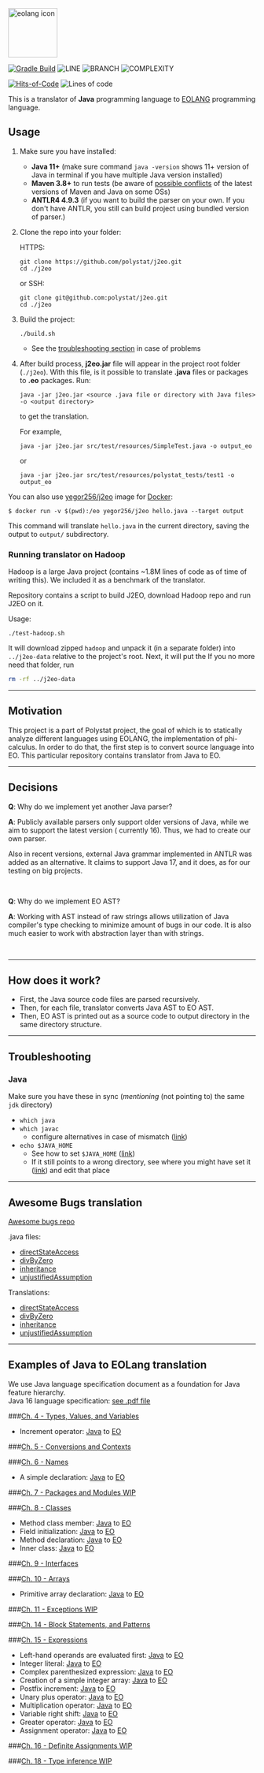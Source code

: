 <img src="https://www.yegor256.com/images/books/elegant-objects/cactus.svg" height="100px"  alt="eolang icon"/>

[![Gradle Build](https://github.com/polystat/j2eo/actions/workflows/gradle-build.yml/badge.svg)](https://github.com/polystat/j2eo/actions/workflows/gradle-build.yml)
![LINE](https://img.shields.io/badge/line--coverage-7.15%25-red.svg)
![BRANCH](https://img.shields.io/badge/branch--coverage-1.22%25-red.svg)
![COMPLEXITY](https://img.shields.io/badge/complexity-14.94-yellow.svg)

[![Hits-of-Code](https://hitsofcode.com/github/polystat/j2eo)](https://hitsofcode.com/view/github/polystat/j2eo)
![Lines of code](https://img.shields.io/tokei/lines/github/polystat/j2eo)

This is a translator of **Java** programming language to [EOLANG](https://www.eolang.org) programming language.

## Usage

1. Make sure you have installed:
    - **Java 11+** (make sure command `java -version` shows 11+ version of Java in terminal if you have multiple Java
      version installed)
    - **Maven 3.8+** to run tests (be aware of [possible conflicts](https://bugs.debian.org/cgi-bin/bugreport.cgi?bug=980467) of the
      latest versions of Maven and Java on some OSs)
    - **ANTLR4 4.9.3** (if you want to build the parser on your own. If you don't have ANTLR, you still can build project using bundled version of parser.)

2. Clone the repo into your folder:

   HTTPS:
    ```shell
    git clone https://github.com/polystat/j2eo.git
    cd ./j2eo
    ```
   or SSH:
    ```shell
    git clone git@github.com:polystat/j2eo.git
    cd ./j2eo
    ```
3. Build the project:
    ```shell
    ./build.sh
    ```
    - See the [troubleshooting section](./README.md#troubleshooting) in case of problems
4. After build process, **j2eo.jar** file will appear in the project root folder (`./j2eo`). With this file, is it
   possible to translate **.java** files or packages to **.eo** packages. Run:

    ```shell
    java -jar j2eo.jar <source .java file or directory with Java files> -o <output directory>
    ```

   to get the translation.

   For example,
    ```shell
    java -jar j2eo.jar src/test/resources/SimpleTest.java -o output_eo
    ```
   or
    ```shell
    java -jar j2eo.jar src/test/resources/polystat_tests/test1 -o output_eo
    ```

You can also use [yegor256/j2eo](https://hub.docker.com/r/yegor256/j2eo) image for [Docker](https://docs.docker.com/get-docker/):

```
$ docker run -v $(pwd):/eo yegor256/j2eo hello.java --target output
```

This command will translate `hello.java` in the current directory, saving the output to `output/` subdirectory.

### Running translator on Hadoop

Hadoop is a large Java project (contains ~1.8M lines of code as of time of writing this). We included it as a benchmark of the translator.

Repository contains a script to build J2EO, download Hadoop repo and run J2EO on it.

Usage:

```shell
./test-hadoop.sh
```

It will download zipped `hadoop` and unpack it (in a separate folder) into `../j2eo-data` relative to the project's root. Next, it will put the If you no more need that folder, run 
```sh
rm -rf ../j2eo-data
```

---

## Motivation

This project is a part of Polystat project, the goal of which is to statically analyze different languages using EOLANG,
the implementation of phi-calculus. In order to do that, the first step is to convert source language into EO. This
particular repository contains translator from Java to EO.

---

## Decisions

**Q**: Why do we implement yet another Java parser?

**A**: Publicly available parsers only support older versions of Java, while we aim to support the latest version (
currently 16). Thus, we had to create our own parser.

Also in recent versions, external Java grammar implemented in ANTLR was added as an alternative. It claims to support Java 17, and it does, as for our testing on big projects.

<br>

**Q**: Why do we implement EO AST?

**A**: Working with AST instead of raw strings allows utilization of Java compiler's type checking to minimize amount of
bugs in our code. It is also much easier to work with abstraction layer than with strings.

<br>

---

## How does it work?

- First, the Java source code files are parsed recursively.
- Then, for each file, translator converts Java AST to EO AST.
- Then, EO AST is printed out as a source code to output directory in the same directory structure.

---

## Troubleshooting

### Java
Make sure you have these in sync (*mentioning* (not pointing to) the same `jdk` directory)
- `which java`
- `which javac`
  - configure alternatives in case of mismatch ([link](https://stackoverflow.com/a/47432365))
- `echo $JAVA_HOME`
  - See how to set `$JAVA_HOME` ([link](https://stackoverflow.com/a/18972665))
  - If it still points to a wrong directory, see where you might have set it ([link](https://unix.stackexchange.com/a/154957)) and edit that place

---

## Awesome Bugs translation
[Awesome bugs repo](https://github.com/polystat/awesome-bugs)

.java files:
- [directStateAccess](src/test/resources/awesome_bugs/java/directStateAccess)
- [divByZero](src/test/resources/awesome_bugs/java/divByZero)
- [inheritance](src/test/resources/awesome_bugs/java/inheritance)
- [unjustifiedAssumption](src/test/resources/awesome_bugs/java/unjustifiedAssumption)

Translations:
- [directStateAccess](src/test/resources/awesome_bugs/eo/directStateAccess)
- [divByZero](src/test/resources/awesome_bugs/eo/divByZero)
- [inheritance](src/test/resources/awesome_bugs/eo/inheritance)
- [unjustifiedAssumption](src/test/resources/awesome_bugs/eo/unjustifiedAssumption)

---

## Examples of Java to EOLang translation

We use Java language specification document as a foundation for Java feature hierarchy.  
Java 16 language specification: [see .pdf file](https://docs.oracle.com/javase/specs/jls/se16/jls16.pdf)

###[Ch. 4 - Types, Values, and Variables](src/test/resources/test_ready/ch_4_types_values_variables)  
- Increment operator:
	[Java](src/test/resources/test_ready/ch_4_types_values_variables/sec_4_2_primitive_types_and_values/sec_4_2_2_integer_operations/IncrementOperator.java)
	to
	[EO](src/test/resources/translated_tests/ch_4_types_values_variables/sec_4_2_primitive_types_and_values/sec_4_2_2_integer_operations/IncrementOperator.eo)

###[Ch. 5 - Conversions and Contexts](src/test/resources/test_ready/ch_5_conversions_and_contexts)

###[Ch. 6 - Names](src/test/resources/test_ready/ch_6_names)
- A simple declaration:
	[Java](src/test/resources/test_ready/ch_6_names/sec_6_1_declarations/SimpleDeclaration.java)
	to
	[EO](src/test/resources/translated_tests/ch_6_names/sec_6_1_declarations/SimpleDeclaration.eo)

###[Ch. 7 - Packages and Modules WIP](src/test/resources/test_ready/ch_7_packages_and_modules)

###[Ch. 8 - Classes](src/test/resources/test_ready/ch_8_classes)
- Method class member:
	[Java](src/test/resources/test_ready/ch_8_classes/sec_8_2_class_members/MethodClassMember.java)
	to
	[EO](src/test/resources/translated_tests/ch_8_classes/sec_8_2_class_members/MethodClassMember.eo)
- Field initialization:
	[Java](src/test/resources/test_ready/ch_8_classes/sec_8_3_field_declarations/sec_8_3_2_field_initialization/SimpleFieldInit.java)
	to
	[EO](src/test/resources/translated_tests/ch_8_classes/sec_8_3_field_declarations/sec_8_3_2_field_initialization/SimpleFieldInit.eo)
- Method declaration:
	[Java](src/test/resources/test_ready/ch_8_classes/sec_8_4_method_declarations/sec_8_4_1_formal_parametes/SimpleMethod.java)
	to
	[EO](src/test/resources/translated_tests/ch_8_classes/sec_8_4_method_declarations/sec_8_4_1_formal_parametes/SimpleMethod.eo)
- Inner class:
	[Java](src/test/resources/test_ready/ch_8_classes/sec_8_5_member_class_and_interface_declarations/SimpleInnerClass.java)
	to
	[EO](src/test/resources/translated_tests/ch_8_classes/sec_8_5_member_class_and_interface_declarations/SimpleInnerClass.eo)

###[Ch. 9 - Interfaces](src/test/resources/test_ready/ch_9_interfaces)

###[Ch. 10 - Arrays](src/test/resources/test_ready/ch_10_arrays)
- Primitive array declaration:
    [Java](src/test/resources/test_ready/ch_10_arrays/sec_10_2_array_variables/PrimitiveArrayDecl.java)
    to
    [EO](src/test/resources/translated_tests/ch_10_arrays/sec_10_2_array_variables/PrimitiveArrayDecl.eo)

###[Ch. 11 - Exceptions WIP](src/test/resources/test_ready/ch_11_exceptions)

###[Ch. 14 - Block Statements, and Patterns](src/test/resources/test_ready/ch_14_blocks_statements_and_patterns)

###[Ch. 15 - Expressions](src/test/resources/test_ready/ch_15_expressions)
- Left-hand operands are evaluated first: 
    [Java](src/test/resources/test_ready/ch_15_expressions/sec_15_7_evaluation_order/sec_15_7_1_evaluate_left_hand_operand_first/SimpleLeftHandOperandIsEvaluatedFirst.java)
    to
    [EO](src/test/resources/translated_tests/ch_15_expressions/sec_15_7_evaluation_order/sec_15_7_1_evaluate_left_hand_operand_first/SimpleLeftHandOperandIsEvaluatedFirst.eo)
- Integer literal:
    [Java](src/test/resources/test_ready/ch_15_expressions/sec_15_8_primary_expressions/sec_15_8_1_lexical_literals/IntegerLiteral.java)
    to
    [EO](src/test/resources/translated_tests/ch_15_expressions/sec_15_8_primary_expressions/sec_15_8_1_lexical_literals/IntegerLiteral.eo)
- Complex parenthesized expression:
    [Java](src/test/resources/test_ready/ch_15_expressions/sec_15_8_primary_expressions/sec_15_8_5_parenthesized_expressions/ComplexParenthExpression.java)
    to
    [EO](src/test/resources/translated_tests/ch_15_expressions/sec_15_8_primary_expressions/sec_15_8_5_parenthesized_expressions/ComplexParenthExpression.eo)
- Creation of a simple integer array:
    [Java](src/test/resources/test_ready/ch_15_expressions/sec_15_10_array_creation_and_access_expressions/sec_15_10_1_array_creation_expressions/SimpleIntegerArray.java)
    to
    [EO](src/test/resources/translated_tests/ch_15_expressions/sec_15_10_array_creation_and_access_expressions/sec_15_10_1_array_creation_expressions/SimpleIntegerArray.eo)
- Postfix increment:
    [Java](src/test/resources/test_ready/ch_15_expressions/sec_15_14_postfix_expressions/sec_15_14_2_postfix_increment_operator/SimplePostfixIncrement.java)
    to
    [EO](src/test/resources/translated_tests/ch_15_expressions/sec_15_14_postfix_expressions/sec_15_14_2_postfix_increment_operator/SimplePostfixIncrement.eo)
- Unary plus operator:
    [Java](src/test/resources/test_ready/ch_15_expressions/sec_15_15_unary_operators/sec_15_15_3_unary_plus_operator/SimpleUnaryPlus.java)
    to
    [EO](src/test/resources/translated_tests/ch_15_expressions/sec_15_15_unary_operators/sec_15_15_3_unary_plus_operator/SimpleUnaryPlus.eo)
- Multiplication operator:
    [Java](src/test/resources/test_ready/ch_15_expressions/sec_15_17_multiplicative_operators/sec_15_17_1_multiplication_operator/SimpleMultiplication.java)
    to
    [EO](src/test/resources/translated_tests/ch_15_expressions/sec_15_17_multiplicative_operators/sec_15_17_1_multiplication_operator/SimpleMultiplication.eo)
- Variable right shift:
    [Java](src/test/resources/test_ready/ch_15_expressions/sec_15_19_shift_operators/VariableRightShift.java)
    to
    [EO](src/test/resources/translated_tests/ch_15_expressions/sec_15_19_shift_operators/VariableRightShift.eo)
- Greater operator:
    [Java](src/test/resources/test_ready/ch_15_expressions/sec_15_20_relational_operators/sec_15_20_1_numerical_comparison_operators/SimpleGreaterComparison.java)
    to
    [EO](src/test/resources/translated_tests/ch_15_expressions/sec_15_20_relational_operators/sec_15_20_1_numerical_comparison_operators/SimpleGreaterComparison.eo)
- Assignment operator:
    [Java](src/test/resources/test_ready/ch_15_expressions/sec_15_26_assignment_operators/sec_15_26_1_simple_assignment_operator/SimpleAssignmentOperator.java)
    to
    [EO](src/test/resources/translated_tests/ch_15_expressions/sec_15_26_assignment_operators/sec_15_26_1_simple_assignment_operator/SimpleAssignmentOperator.eo)

###[Ch. 16 - Definite Assignments WIP](src/test/resources/test_ready/ch_16_definite_assignment)

###[Ch. 18 - Type inference WIP](src/test/resources/test_ready/ch_18_type_inference)

